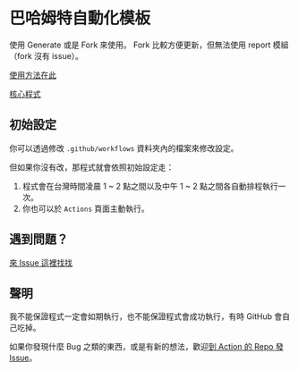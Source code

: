 # 巴哈姆特自動化模板
使用 Generate 或是 Fork 來使用。
Fork 比較方便更新，但無法使用 report 模組（fork 沒有 issue）。

[使用方法在此](https://github.com/marketplace/actions/bahamut-automation#使用方法)

[核心程式](https://github.com/JacobLinCool/Bahamut-Automation)

## 初始設定
你可以透過修改 `.github/workflows` 資料夾內的檔案來修改設定。

但如果你沒有改，那程式就會依照初始設定走：

1. 程式會在台灣時間凌晨 1 ~ 2 點之間以及中午 1 ~ 2 點之間各自動排程執行一次。
2. 你也可以於 `Actions` 頁面主動執行。

## 遇到問題？
[來 Issue 這裡找找](https://github.com/JacobLinCool/Bahamut-Automation/issues)

## 聲明
我不能保證程式一定會如期執行，也不能保證程式會成功執行，有時 GitHub 會自己吃掉。

如果你發現什麼 Bug 之類的東西，或是有新的想法，歡迎[到 Action 的 Repo 發 Issue](https://github.com/JacobLinCool/Bahamut-Automation/issues)。
